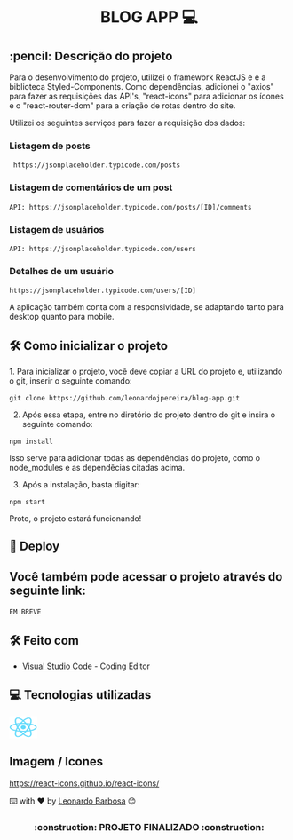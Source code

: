 

<h1 align="center">
 BLOG APP 💻
</h1>

<h2>
  :pencil: Descrição do projeto
</h2>

<p>
Para o desenvolvimento do projeto, utilizei o framework ReactJS e e a biblioteca Styled-Components. Como dependências, adicionei o "axios" para fazer as requisições das API's, "react-icons" para adicionar os ícones e o "react-router-dom" para a criação de rotas dentro do site. 
 
 Utilizei os seguintes serviços para fazer a requisição dos dados:
 
 <h3>Listagem de posts</h3>
 
```
 https://jsonplaceholder.typicode.com/posts
```  
 
 <h3>Listagem de comentários de um post</h3>
 
```
API: https://jsonplaceholder.typicode.com/posts/[ID]/comments
```

 <h3>Listagem de usuários</h3>
 
```
API: https://jsonplaceholder.typicode.com/users
```
 
 <h3>Detalhes de um usuário</h3>
 
```
https://jsonplaceholder.typicode.com/users/[ID]
```
 
 
A aplicação também conta com a responsividade, se adaptando tanto para desktop quanto para mobile.
</p>

## 🛠️ Como inicializar o projeto

<p>
 1. Para inicializar o projeto, você deve copiar a URL do projeto e, utilizando o git, inserir o seguinte comando:
 
```
git clone https://github.com/leonardojpereira/blog-app.git
```
  
2. Após essa etapa, entre no diretório do projeto dentro do git e insira o seguinte comando:
  
```
npm install
```  

Isso serve para adicionar todas as dependências do projeto, como o node_modules e as dependêcias citadas acima.
  
3. Após a instalação, basta digitar:
  
```
npm start
```    
  
Proto, o projeto estará funcionando!  
 
</p>


## :link: Deploy

<h2>Você também pode acessar o projeto através do seguinte link:</h2>

```
EM BREVE
```

## 🛠️ Feito com
* [Visual Studio Code](https://code.visualstudio.com) - Coding Editor


## 💻 Tecnologias utilizadas
<div display="flex">
   <img align="center" alt="logo_react" height="40" width="50" src="https://raw.githubusercontent.com/devicons/devicon/master/icons/react/react-original.svg">
</div>


## Imagem / Icones

https://react-icons.github.io/react-icons/


⌨️ with ❤️ by [Leonardo Barbosa](https://github.com/leonardojpereira) 😊


<h3 align="center">
  :construction: PROJETO FINALIZADO :construction:
</h3>
